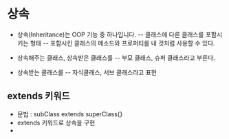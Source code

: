 # 상속

- 상속(Inheritance)는 OOP 기능 중 하나입니다.
-- 클래스에 다른 클래스를 포함시키는 형태
-- 포함시킨 클래스의 메소드와 프로퍼티를 내 것처럼 사용할 수 있다. 
  
- 상속해주는 클래스, 상속받은 클래스를
-- 부모 클래스, 슈퍼 클래스라고 부른다. 

- 상속받는 클래스를 
-- 자식클래스, 서브 클래스라고 표현


## extends 키워드 

- 문법 : subClass extends superClass{}
- extends 키워드로 상속을 구현
- 
